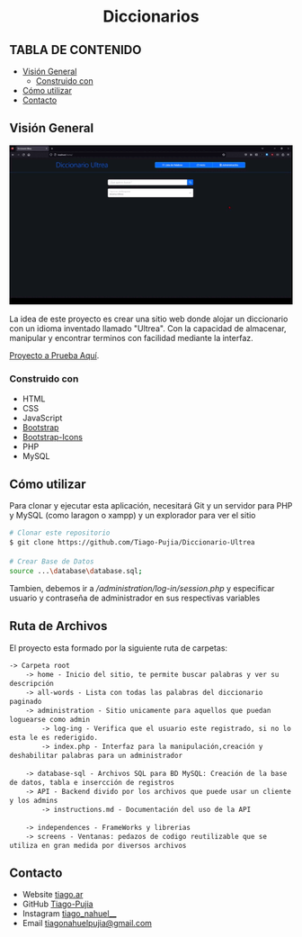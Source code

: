<h1 align="center">Diccionarios</h1>

## TABLA DE CONTENIDO

-   [Visión General](#visión-general)
    -   [Construido con](#construido-con)
-   [Cómo utilizar](#cómo-utilizar)
-   [Contacto](#contacto)

## Visión General

![screenshot](doc/example.gif)

La idea de este proyecto es crear una sitio web donde alojar un diccionario con un idioma inventado llamado "Ultrea". Con la capacidad de almacenar, manipular y encontrar terminos con facilidad mediante la interfaz.

[Proyecto a Prueba Aquí](http://diccionariosdeconlangs.com.ar/).



### Construido con

-   HTML
-   CSS
-   JavaScript
-   [Bootstrap](https://getbootstrap.com/)
-   [Bootstrap-Icons](https://icons.getbootstrap.com/)
-   PHP
-   MySQL

## Cómo utilizar

Para clonar y ejecutar esta aplicación, necesitará Git y un servidor para PHP y MySQL (como laragon o xampp) y un explorador para ver el sitio

```bash
# Clonar este repositorio
$ git clone https://github.com/Tiago-Pujia/Diccionario-Ultrea

# Crear Base de Datos
source ...\database\database.sql;
```

Tambien, debemos ir a _/administration/log-in/session.php_ y especificar usuario y contraseña de administrador en sus respectivas variables

## Ruta de Archivos
El proyecto esta formado por la siguiente ruta de carpetas:
```
-> Carpeta root
    -> home - Inicio del sitio, te permite buscar palabras y ver su descripción
    -> all-words - Lista con todas las palabras del diccionario paginado 
    -> administration - Sitio unicamente para aquellos que puedan loguearse como admin
        -> log-ing - Verifica que el usuario este registrado, si no lo esta le es rederigido.
        -> index.php - Interfaz para la manipulación,creación y deshabilitar palabras para un administrador

    -> database-sql - Archivos SQL para BD MySQL: Creación de la base de datos, tabla e insercción de registros
    -> API - Backend divido por los archivos que puede usar un cliente y los admins
        -> instructions.md - Documentación del uso de la API

    -> independences - FrameWorks y librerias
    -> screens - Ventanas: pedazos de codigo reutilizable que se utiliza en gran medida por diversos archivos
```

## Contacto

-   Website [tiago.ar](http://tiago.ar/)
-   GitHub [Tiago-Pujia](https://github.com/Tiago-Pujia/)
-   Instagram [tiago_nahuel\_\_](https://instagram.com/tiago_nahuel__)
-   Email tiagonahuelpujia@gmail.com
